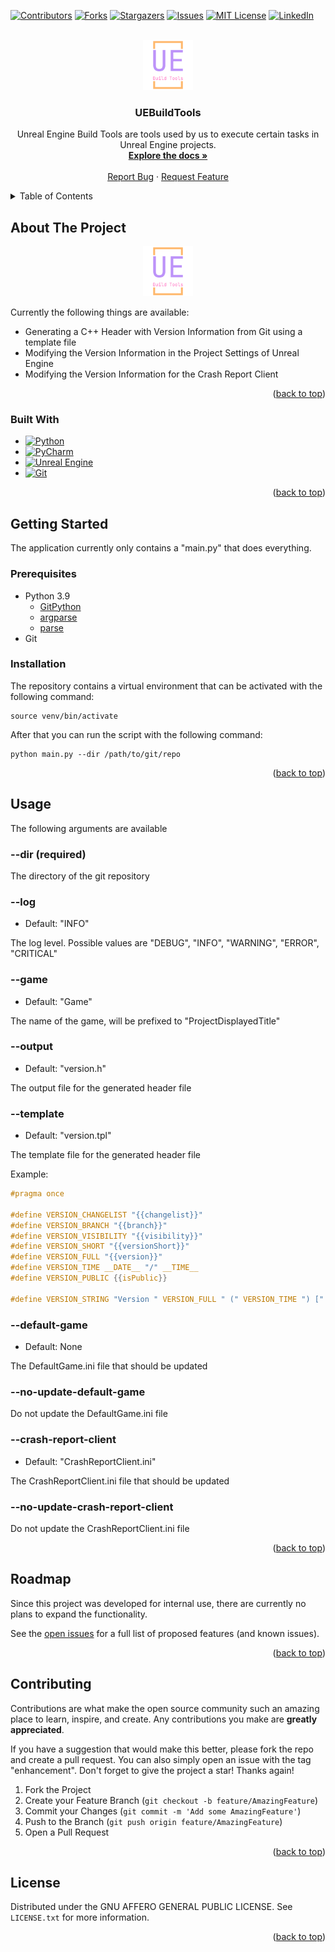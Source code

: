 <a name="readme-top"></a>
[![Contributors][contributors-shield]][contributors-url]
[![Forks][forks-shield]][forks-url]
[![Stargazers][stars-shield]][stars-url]
[![Issues][issues-shield]][issues-url]
[![MIT License][license-shield]][license-url]
[![LinkedIn][linkedin-shield]][linkedin-url]

<br />
<div align="center">
  <a href="https://github.com/IT-Hock/UEBuildTools">
    <img src=".github/logo.svg" alt="Logo" width="80" height="80">
  </a>

<h3 align="center">
    UEBuildTools
</h3>

  <p align="center">
    Unreal Engine Build Tools are tools used by us to execute certain tasks in Unreal Engine projects.
    <br />
    <a href="https://github.com/IT-Hock/UEBuildTools/wiki"><strong>Explore the docs »</strong></a>
    <br />
    <br />
    <a href="https://github.com/IT-Hock/UEBuildTools/issues">Report Bug</a>
    ·
    <a href="https://github.com/IT-Hock/UEBuildTools/issues">Request Feature</a>
  </p>
</div>

<details>
  <summary>Table of Contents</summary>
  <ol>
    <li>
      <a href="#about-the-project">About The Project</a>
      <ul>
        <li><a href="#built-with">Built With</a></li>
      </ul>
    </li>
    <li>
      <a href="#getting-started">Getting Started</a>
      <ul>
        <li><a href="#prerequisites">Prerequisites</a></li>
        <li><a href="#installation">Installation</a></li>
      </ul>
    </li>
    <li><a href="#usage">Usage</a></li>
    <li><a href="#roadmap">Roadmap</a></li>
    <li><a href="#contributing">Contributing</a></li>
    <li><a href="#license">License</a></li>
  </ol>
</details>

## About The Project

<div align="center">
    <img src=".github/logo.svg" alt="Logo" width="80" height="80">
</div>

Currently the following things are available:
- Generating a C++ Header with Version Information from Git using a template file
- Modifying the Version Information in the Project Settings of Unreal Engine
- Modifying the Version Information for the Crash Report Client

<p align="right">(<a href="#readme-top">back to top</a>)</p>

### Built With

* [![Python](https://img.shields.io/badge/Python-3776AB?style=for-the-badge&logo=python&logoColor=white)](https://www.python.org/)
* [![PyCharm](https://img.shields.io/badge/PyCharm-000000?style=for-the-badge&logo=pycharm&logoColor=white)](https://www.jetbrains.com/pycharm/)
* [![Unreal Engine](https://img.shields.io/badge/Unreal_Engine-313131?style=for-the-badge&logo=unrealengine&logoColor=white)](https://www.unrealengine.com/)
* [![Git](https://img.shields.io/badge/Git-F05032?style=for-the-badge&logo=git&logoColor=white)](https://git-scm.com/)

<p align="right">(<a href="#readme-top">back to top</a>)</p>

## Getting Started

The application currently only contains a "main.py" that does everything.

### Prerequisites

* Python 3.9
  * [GitPython](https://gitpython.readthedocs.io/en/stable/)
  * [argparse](https://docs.python.org/3/library/argparse.html)
  * [parse](https://pypi.org/project/parse/)
* Git

### Installation

The repository contains a virtual environment that can be activated with the following command:

```shell
source venv/bin/activate
```

After that you can run the script with the following command:

```shell
python main.py --dir /path/to/git/repo
```

<p align="right">(<a href="#readme-top">back to top</a>)</p>

## Usage

The following arguments are available

### --dir (required)

The directory of the git repository

### --log

- Default: "INFO"

The log level. Possible values are "DEBUG", "INFO", "WARNING", "ERROR", "CRITICAL"

### --game

- Default: "Game"

The name of the game, will be prefixed to "ProjectDisplayedTitle"

### --output

- Default: "version.h"

The output file for the generated header file

### --template

- Default: "version.tpl"

The template file for the generated header file

Example:
```c
#pragma once

#define VERSION_CHANGELIST "{{changelist}}"
#define VERSION_BRANCH "{{branch}}"
#define VERSION_VISIBILITY "{{visibility}}"
#define VERSION_SHORT "{{versionShort}}"
#define VERSION_FULL "{{version}}"
#define VERSION_TIME __DATE__ "/" __TIME__
#define VERSION_PUBLIC {{isPublic}}

#define VERSION_STRING "Version " VERSION_FULL " (" VERSION_TIME ") [" VERSION_VISIBILITY "] <" VERSION_BRANCH "/" VERSION_SHORT "> ChangeList: " VERSION_CHANGELIST
```

### --default-game

- Default: None

The DefaultGame.ini file that should be updated

### --no-update-default-game

Do not update the DefaultGame.ini file

### --crash-report-client

- Default: "CrashReportClient.ini"

The CrashReportClient.ini file that should be updated

### --no-update-crash-report-client

Do not update the CrashReportClient.ini file

<p align="right">(<a href="#readme-top">back to top</a>)</p>

## Roadmap

Since this project was developed for internal use, there are currently no plans to expand the functionality.

See the [open issues](https://github.com/IT-Hock/UEBuildTools/issues) for a full list of proposed features (and known issues).

<p align="right">(<a href="#readme-top">back to top</a>)</p>

## Contributing

Contributions are what make the open source community such an amazing place to learn, inspire, and create. Any contributions you make are **greatly appreciated**.

If you have a suggestion that would make this better, please fork the repo and create a pull request. You can also simply open an issue with the tag "enhancement".
Don't forget to give the project a star! Thanks again!

1. Fork the Project
2. Create your Feature Branch (`git checkout -b feature/AmazingFeature`)
3. Commit your Changes (`git commit -m 'Add some AmazingFeature'`)
4. Push to the Branch (`git push origin feature/AmazingFeature`)
5. Open a Pull Request

<p align="right">(<a href="#readme-top">back to top</a>)</p>

## License

Distributed under the GNU AFFERO GENERAL PUBLIC LICENSE.
See `LICENSE.txt` for more information.

<p align="right">(<a href="#readme-top">back to top</a>)</p>

[contributors-shield]: https://img.shields.io/github/contributors/IT-Hock/UEBuildTools.svg?style=for-the-badge
[contributors-url]: https://github.com/IT-Hock/UEBuildTools/graphs/contributors
[forks-shield]: https://img.shields.io/github/forks/IT-Hock/UEBuildTools.svg?style=for-the-badge
[forks-url]: https://github.com/IT-Hock/UEBuildTools/network/members
[stars-shield]: https://img.shields.io/github/stars/IT-Hock/UEBuildTools.svg?style=for-the-badge
[stars-url]: https://github.com/IT-Hock/UEBuildTools/stargazers
[issues-shield]: https://img.shields.io/github/issues/IT-Hock/UEBuildTools.svg?style=for-the-badge
[issues-url]: https://github.com/IT-Hock/UEBuildTools/issues
[license-shield]: https://img.shields.io/github/license/IT-Hock/UEBuildTools.svg?style=for-the-badge
[license-url]: https://github.com/IT-Hock/UEBuildTools/blob/master/LICENSE.txt
[linkedin-shield]: https://img.shields.io/badge/-LinkedIn-black.svg?style=for-the-badge&logo=linkedin&colorB=555
[linkedin-url]: https://linkedin.com/in/othneildrew
[product-screenshot]: images/screenshot.png
[Next.js]: https://img.shields.io/badge/next.js-000000?style=for-the-badge&logo=nextdotjs&logoColor=white
[Next-url]: https://nextjs.org/
[React.js]: https://img.shields.io/badge/React-20232A?style=for-the-badge&logo=react&logoColor=61DAFB
[React-url]: https://reactjs.org/
[Vue.js]: https://img.shields.io/badge/Vue.js-35495E?style=for-the-badge&logo=vuedotjs&logoColor=4FC08D
[Vue-url]: https://vuejs.org/
[Angular.io]: https://img.shields.io/badge/Angular-DD0031?style=for-the-badge&logo=angular&logoColor=white
[Angular-url]: https://angular.io/
[Svelte.dev]: https://img.shields.io/badge/Svelte-4A4A55?style=for-the-badge&logo=svelte&logoColor=FF3E00
[Svelte-url]: https://svelte.dev/
[Laravel.com]: https://img.shields.io/badge/Laravel-FF2D20?style=for-the-badge&logo=laravel&logoColor=white
[Laravel-url]: https://laravel.com
[Bootstrap.com]: https://img.shields.io/badge/Bootstrap-563D7C?style=for-the-badge&logo=bootstrap&logoColor=white
[Bootstrap-url]: https://getbootstrap.com
[JQuery.com]: https://img.shields.io/badge/jQuery-0769AD?style=for-the-badge&logo=jquery&logoColor=white
[JQuery-url]: https://jquery.com
